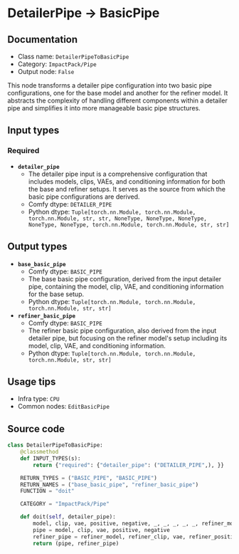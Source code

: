 # DetailerPipe -> BasicPipe
## Documentation
- Class name: `DetailerPipeToBasicPipe`
- Category: `ImpactPack/Pipe`
- Output node: `False`

This node transforms a detailer pipe configuration into two basic pipe configurations, one for the base model and another for the refiner model. It abstracts the complexity of handling different components within a detailer pipe and simplifies it into more manageable basic pipe structures.
## Input types
### Required
- **`detailer_pipe`**
    - The detailer pipe input is a comprehensive configuration that includes models, clips, VAEs, and conditioning information for both the base and refiner setups. It serves as the source from which the basic pipe configurations are derived.
    - Comfy dtype: `DETAILER_PIPE`
    - Python dtype: `Tuple[torch.nn.Module, torch.nn.Module, torch.nn.Module, str, str, NoneType, NoneType, NoneType, NoneType, NoneType, torch.nn.Module, torch.nn.Module, str, str]`
## Output types
- **`base_basic_pipe`**
    - Comfy dtype: `BASIC_PIPE`
    - The base basic pipe configuration, derived from the input detailer pipe, containing the model, clip, VAE, and conditioning information for the base setup.
    - Python dtype: `Tuple[torch.nn.Module, torch.nn.Module, torch.nn.Module, str, str]`
- **`refiner_basic_pipe`**
    - Comfy dtype: `BASIC_PIPE`
    - The refiner basic pipe configuration, also derived from the input detailer pipe, but focusing on the refiner model's setup including its model, clip, VAE, and conditioning information.
    - Python dtype: `Tuple[torch.nn.Module, torch.nn.Module, torch.nn.Module, str, str]`
## Usage tips
- Infra type: `CPU`
- Common nodes: `EditBasicPipe`


## Source code
```python
class DetailerPipeToBasicPipe:
    @classmethod
    def INPUT_TYPES(s):
        return {"required": {"detailer_pipe": ("DETAILER_PIPE",), }}

    RETURN_TYPES = ("BASIC_PIPE", "BASIC_PIPE")
    RETURN_NAMES = ("base_basic_pipe", "refiner_basic_pipe")
    FUNCTION = "doit"

    CATEGORY = "ImpactPack/Pipe"

    def doit(self, detailer_pipe):
        model, clip, vae, positive, negative, _, _, _, _, _, refiner_model, refiner_clip, refiner_positive, refiner_negative = detailer_pipe
        pipe = model, clip, vae, positive, negative
        refiner_pipe = refiner_model, refiner_clip, vae, refiner_positive, refiner_negative
        return (pipe, refiner_pipe)

```
